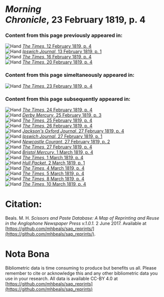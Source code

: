 # *Morning Chronicle*, 23 February 1819, p. 4  
  
### Content from this page previously appeared in:  
![Hand](http://scissorsandpaste.net/wp-content/uploads/2017/06/smallhandpointer.png) [*The Times*, 12 February 1819, p. 4](https://mhbeals.github.io/sap_html/The-Times/The-Times-12-February-1819-p-4)  
![Hand](http://scissorsandpaste.net/wp-content/uploads/2017/06/smallhandpointer.png) [*Ipswich Journal*, 13 February 1819, p. 1](https://mhbeals.github.io/sap_html/Ipswich-Journal/Ipswich-Journal-13-February-1819-p-1)  
![Hand](http://scissorsandpaste.net/wp-content/uploads/2017/06/smallhandpointer.png) [*The Times*, 16 February 1819, p. 4](https://mhbeals.github.io/sap_html/The-Times/The-Times-16-February-1819-p-4)  
![Hand](http://scissorsandpaste.net/wp-content/uploads/2017/06/smallhandpointer.png) [*The Times*, 20 February 1819, p. 4](https://mhbeals.github.io/sap_html/The-Times/The-Times-20-February-1819-p-4)  
  
### Content from this page simeltaneously appeared in:  
![Hand](http://scissorsandpaste.net/wp-content/uploads/2017/06/smallhandpointer.png) [*The Times*, 23 February 1819, p. 4](https://mhbeals.github.io/sap_html/The-Times/The-Times-23-February-1819-p-4)  
  
### Content from this page subsequently appeared in:  
![Hand](http://scissorsandpaste.net/wp-content/uploads/2017/06/smallhandpointer.png) [*The Times*, 24 February 1819, p. 4](https://mhbeals.github.io/sap_html/The-Times/The-Times-24-February-1819-p-4)  
![Hand](http://scissorsandpaste.net/wp-content/uploads/2017/06/smallhandpointer.png) [*Derby Mercury*, 25 February 1819, p. 3](https://mhbeals.github.io/sap_html/Derby-Mercury/Derby-Mercury-25-February-1819-p-3)  
![Hand](http://scissorsandpaste.net/wp-content/uploads/2017/06/smallhandpointer.png) [*The Times*, 25 February 1819, p. 4](https://mhbeals.github.io/sap_html/The-Times/The-Times-25-February-1819-p-4)  
![Hand](http://scissorsandpaste.net/wp-content/uploads/2017/06/smallhandpointer.png) [*The Times*, 26 February 1819, p. 4](https://mhbeals.github.io/sap_html/The-Times/The-Times-26-February-1819-p-4)  
![Hand](http://scissorsandpaste.net/wp-content/uploads/2017/06/smallhandpointer.png) [*Jackson's Oxford Journal*, 27 February 1819, p. 4](https://mhbeals.github.io/sap_html/Jackson's-Oxford-Journal/Jackson's-Oxford-Journal-27-February-1819-p-4)  
![Hand](http://scissorsandpaste.net/wp-content/uploads/2017/06/smallhandpointer.png) [*Ipswich Journal*, 27 February 1819, p. 1](https://mhbeals.github.io/sap_html/Ipswich-Journal/Ipswich-Journal-27-February-1819-p-1)  
![Hand](http://scissorsandpaste.net/wp-content/uploads/2017/06/smallhandpointer.png) [*Newcastle Courant*, 27 February 1819, p. 2](https://mhbeals.github.io/sap_html/Newcastle-Courant/Newcastle-Courant-27-February-1819-p-2)  
![Hand](http://scissorsandpaste.net/wp-content/uploads/2017/06/smallhandpointer.png) [*The Times*, 27 February 1819, p. 4](https://mhbeals.github.io/sap_html/The-Times/The-Times-27-February-1819-p-4)  
![Hand](http://scissorsandpaste.net/wp-content/uploads/2017/06/smallhandpointer.png) [*Bristol Mercury*, 1 March 1819, p. 4](https://mhbeals.github.io/sap_html/Bristol-Mercury/Bristol-Mercury-1-March-1819-p-4)  
![Hand](http://scissorsandpaste.net/wp-content/uploads/2017/06/smallhandpointer.png) [*The Times*, 1 March 1819, p. 4](https://mhbeals.github.io/sap_html/The-Times/The-Times-1-March-1819-p-4)  
![Hand](http://scissorsandpaste.net/wp-content/uploads/2017/06/smallhandpointer.png) [*Hull Packet*, 2 March 1819, p. 1](https://mhbeals.github.io/sap_html/Hull-Packet/Hull-Packet-2-March-1819-p-1)  
![Hand](http://scissorsandpaste.net/wp-content/uploads/2017/06/smallhandpointer.png) [*The Times*, 4 March 1819, p. 4](https://mhbeals.github.io/sap_html/The-Times/The-Times-4-March-1819-p-4)  
![Hand](http://scissorsandpaste.net/wp-content/uploads/2017/06/smallhandpointer.png) [*The Times*, 5 March 1819, p. 4](https://mhbeals.github.io/sap_html/The-Times/The-Times-5-March-1819-p-4)  
![Hand](http://scissorsandpaste.net/wp-content/uploads/2017/06/smallhandpointer.png) [*The Times*, 8 March 1819, p. 4](https://mhbeals.github.io/sap_html/The-Times/The-Times-8-March-1819-p-4)  
![Hand](http://scissorsandpaste.net/wp-content/uploads/2017/06/smallhandpointer.png) [*The Times*, 10 March 1819, p. 4](https://mhbeals.github.io/sap_html/The-Times/The-Times-10-March-1819-p-4)  


# Citation: 

Beals. M. H. *Scissors and Paste Database: A Map of Reprinting and Reuse in the Anglophone Newspaper Press v.1.0.1.* 2 June 2017. Available at [https://github.com/mhbeals/sap_reprints/](https://github.com/mhbeals/sap_reprints/). 

# Nota Bona

Bibliometric data is time consuming to produce but benefits us all. Please remember to cite or acknowledge this and any other bibliometric data you use in your research. All data is available CC-BY 4.0 at [https://github.com/mhbeals/sap_reprints](https://github.com/mhbeals/sap_reprints)